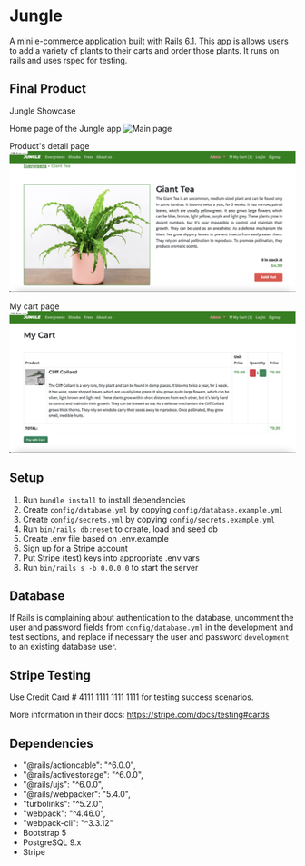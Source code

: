 # Jungle

A mini e-commerce application built with Rails 6.1. This app is allows users to add a variety of plants to their carts and order those plants. It runs on rails and uses rspec for testing. 

## Final Product
Jungle Showcase

Home page of the Jungle app
![Main page](https://github.com/Baila3/Jungle/blob/master/docs/Screen%20Shot%202022-06-08%20at%209.38.04%20PM.png)

Product's detail page
![Product Details page](https://github.com/Baila3/Jungle/blob/master/docs/Screen%20Shot%202022-06-08%20at%209.39.16%20PM.png)

My cart page
![Cart page](https://github.com/Baila3/Jungle/blob/master/docs/Screen%20Shot%202022-06-08%20at%209.38.39%20PM.png)

## Setup

1. Run `bundle install` to install dependencies
2. Create `config/database.yml` by copying `config/database.example.yml`
3. Create `config/secrets.yml` by copying `config/secrets.example.yml`
4. Run `bin/rails db:reset` to create, load and seed db
5. Create .env file based on .env.example
6. Sign up for a Stripe account
7. Put Stripe (test) keys into appropriate .env vars
8. Run `bin/rails s -b 0.0.0.0` to start the server

## Database

If Rails is complaining about authentication to the database, uncomment the user and password fields from `config/database.yml` in the development and test sections, and replace if necessary the user and password `development` to an existing database user.

## Stripe Testing

Use Credit Card # 4111 1111 1111 1111 for testing success scenarios.

More information in their docs: <https://stripe.com/docs/testing#cards>

## Dependencies
- "@rails/actioncable": "^6.0.0",
- "@rails/activestorage": "^6.0.0",
- "@rails/ujs": "^6.0.0",
- "@rails/webpacker": "5.4.0",
- "turbolinks": "^5.2.0",
- "webpack": "^4.46.0",
- "webpack-cli": "^3.3.12"
- Bootstrap 5
- PostgreSQL 9.x
- Stripe
